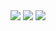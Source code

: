 <img src="https://i.imgur.com/KWj4gWa.png">

<img src="https://i.imgur.com/fs68xNG.png">

<img src="https://i.imgur.com/dCJL85i.png">
